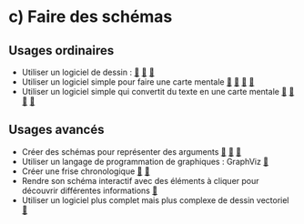 # c) Faire des schémas

<!-- Ajouter : intérêts / risques possibles des schémas faits avec l'ordinateur
Intérêts : 
- clarté du schéma
- possibilité d'imprimer le schéma ou de le partager (sur l'ENT, un site …)
- pratique quand on veut simplement distribuer une synthèse sur un point du cours ou tout un chapitre (déjà fait => pas de perte de temps)
Risques possibles :
- schéma pas construit petit à petit, mais présenté d'un coup, en bloc
=> Mais : une fois qu'on a fait le schéma final, on peut soit faire une version avec des vides à compléter au tableau, soit une version qui apparaît par étape. Avantage de la version numérique par étapes : les élèves voient à l'avance la place nécessaire pour faire le schéma (sinon : "Ça va prendre combien de place ?” ils risquent d'attendre que le schéma soit terminé avant le prendre en note)
 -->

## Usages ordinaires
* Utiliser un logiciel de dessin : [🔗](https://excalidraw.com/) [🔗](https://docs.google.com/drawings/u/0/create) [🔗](https://www.tldraw.com/)
* Utiliser un logiciel simple pour faire une carte mentale [🔗](http://mindmaps.app/) [🔗](https://coggle.it/) [🔗](https://www.zenflowchart.com/) [🔗](https://gitmind.com/)
* Utiliser un logiciel simple qui convertit du texte en une carte mentale [🔗](https://mymarkmap.vercel.app/) [🔗](https://tobloef.com/text2mindmap/) [🔗](https://flowchart.fun/) [🔗](https://markmap.js.org/repl)

<!-- https://billthornton.github.io/markmap-editor/ -->

## Usages avancés
* Créer des schémas pour représenter des arguments [🔗](https://eyssette.github.io/argument-map/) [🔗](http://argument.mindmup.com) [🔗](https://argdown.org/)
* Utiliser un langage de programmation de graphiques : GraphViz [🔗](https://github.com/eyssette/graphviz-examples)
* Créer une frise chronologique [🔗](https://outilstice.com/2020/06/outils-creer-frises-chronologiques/) [🔗](https://dynalist.io/d/AVblXCS_wLyhYa5Vv09X0cFJ#z=lMqVNIBrVvEdqSVLcxavgyhY)
* Rendre son schéma interactif avec des éléments à cliquer pour découvrir différentes informations  [🔗](https://www.genial.ly/)
* Utiliser un logiciel plus complet mais plus complexe de dessin vectoriel [🔗](https://www.diagrams.net/)